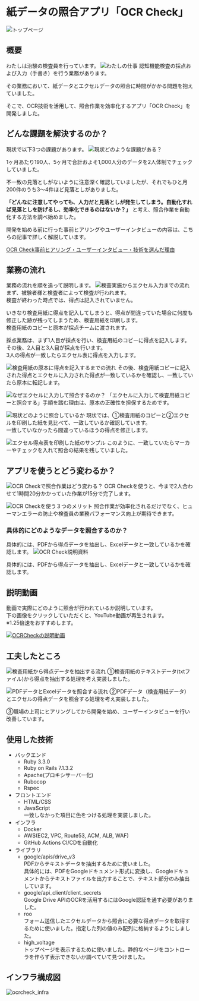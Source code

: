# 紙データの照合アプリ「OCR Check」
![トップページ](https://github.com/user-attachments/assets/2f007153-77e6-4e00-afa4-6814d645da81)

## 概要
わたしは治験の検査員を行っています。
![わたしの仕事](https://github.com/user-attachments/assets/cb20697f-64f1-4fbf-9b29-69f567e5290e)
認知機能検査の採点および入力（手書き）を行う業務があります。

その業務において、紙データとエクセルデータの照合に時間がかかる問題を抱えていました。

そこで、OCR技術を活用して、照合作業を効率化するアプリ「OCR Check」を開発しました。

## どんな課題を解決するのか？
現状で以下3つの課題があります。
![現状どのような課題がある？](https://github.com/user-attachments/assets/e800f53c-eda7-40ff-b7dd-8cba4e33888c)
 
1ヶ月あたり190人、5ヶ月で合計およそ1,000人分のデータを2人体制でチェックしていました。  

不一致の見落としがないように注意深く確認していましたが、それでもひと月200件のうち3〜4件ほど見落としがありました。

**「どんなに注意してやっても、人力だと見落としが発生してしまう。自動化すれば見落としを防げるし、効率化できるのはないか？」**
と考え、照合作業を自動化する方法を調べ始めました。

開発を始める前に行った事前ヒアリングやユーザーインタビューの内容は、こちらの記事で詳しく解説しています。

[OCR Check事前ヒアリング・ユーザーインタビュー・技術を選んだ理由](https://qiita.com/naota7118/private/1790c44202a52e992170)

## 業務の流れ
業務の流れを順を追って説明します。
![検査実施からエクセル入力までの流れ](https://github.com/user-attachments/assets/c141e257-d00e-4ce0-9e14-14e9557bab6b)
まず、被験者様と検査者によって検査が行われます。  
検査が終わった時点では、得点は記入されていません。  

いきなり検査用紙に得点を記入してしまうと、得点が間違っていた場合に何度も修正した跡が残ってしまうため、検査用紙を印刷します。  
検査用紙のコピーと原本が採点チームに渡されます。  

採点業務は、まず1人目が採点を行い、検査用紙のコピーに得点を記入します。  
その後、2人目と3人目が採点を行います。  
3人の得点が一致したらエクセル表に得点を入力します。

![検査用紙の原本に得点を記入するまでの流れ](https://github.com/user-attachments/assets/7fe21aa8-f6d9-4cc8-9f47-ae2d1ada0dcf)
その後、検査用紙コピーに記入された得点とエクセルに入力された得点が一致しているかを確認し、一致していたら原本に転記します。

![なぜエクセルに入力して照合するのか？](https://github.com/user-attachments/assets/7c7d0b70-c63f-4dbd-a81d-897bc085edff)
「エクセルに入力して検査用紙コピーと照合する」手順を踏む理由は、原本の正確性を担保するためです。
  
![現状どのように照合しているか](https://github.com/user-attachments/assets/2837a912-bdbc-4f8f-b2c7-d039aa0219ee)
現状では、①検査用紙のコピーと②エクセルを印刷した紙を見比べて、一致しているか確認しています。  
一致していなかったら間違っているほうの得点を修正します。
  
![エクセル得点表を印刷した紙のサンプル](https://github.com/user-attachments/assets/8b1e7fee-3792-4cf2-9ae9-719c68362f21)
このように、一致していたらマーカーやチェックを入れて照合の結果を残していました。  
  
## アプリを使うとどう変わるか？
![OCR Checkで照合作業はどう変わる？](https://github.com/user-attachments/assets/502170ff-b6b0-4cf8-8de1-3e3202014e1f)
OCR Checkを使うと、今まで2人合わせて1時間20分かかっていた作業が15分で完了します。  
  
![OCR Checkを使う３つのメリット](https://github.com/user-attachments/assets/80d94fb3-517c-4a86-9aef-3262cd45305d)
照合作業が効率化されるだけでなく、ヒューマンエラーの防止や検査員の業務パフォーマンス向上が期待できます。

### 具体的にどのようなデータを照合するのか？
具体的には、PDFから得点データを抽出し、Excelデータと一致しているかを確認します。
![OCR Check説明資料](https://github.com/user-attachments/assets/ab58a5cb-d9d7-4f07-a7ec-a0c19f1a6678)

具体的には、PDFから得点データを抽出し、Excelデータと一致しているかを確認します。

## 説明動画
動画で実際にどのように照合が行われているか説明しています。  
下の画像をクリックしていただくと、YouTube動画が再生されます。  
※1.25倍速をおすすめします。

[![OCRCheckの説明動画](https://github.com/user-attachments/assets/254085b1-15fd-4fa5-a239-1f11d59dfcc9)](https://www.youtube.com/watch?v=8EbsyVoQ1HA)

## 工夫したところ
![検査用紙から得点データを抽出する流れ](https://github.com/user-attachments/assets/5c62996a-58c8-4ce6-acc2-6bbaeac05bb7)
①検査用紙のテキストデータ(txtファイル)から得点を抽出する処理を考え実装しました。
  
![PDFデータとExcelデータを照合する流れ](https://github.com/user-attachments/assets/32e39a9d-219f-4d50-af67-1a12d42014da)
②PDFデータ（検査用紙データ）とエクセルの得点データを照合する処理を考え実装しました。

③職場の上司にヒアリングしてから開発を始め、ユーザーインタビューを行い改善しています。

## 使用した技術
- バックエンド
  - Ruby 3.3.0
  - Ruby on Rails 7.1.3.2
  - Apache(プロキシサーバー化)
  - Rubocop
  - Rspec
- フロントエンド
  - HTML/CSS
  - JavaScript  
    一致しなかった項目に色をつける処理を実装しました。
- インフラ
  - Docker
  - AWS(EC2, VPC, Route53, ACM, ALB, WAF)
  - GitHub Actions CI/CDを自動化
- ライブラリ
  - google/apis/drive_v3  
    PDFからテキストデータを抽出するために使いました。  
    具体的には、PDFをGoogleドキュメント形式に変換し、Googleドキュメントからテキストファイルを出力することで、テキスト部分のみ抽出しています。
  - google/api_client/client_secrets  
    Google Drive APIのOCRを活用するにはGoogle認証を通す必要がありました。
  - roo  
    フォーム送信したエクセルデータから照合に必要な得点データを取得するために使いました。指定した列の値のみ配列に格納するようにしました。
  - high_voltage  
    トップページを表示するために使いました。静的なページをコントローラを作らず表示できないか調べていて見つけました。

## インフラ構成図
![ocrcheck_infra](https://github.com/user-attachments/assets/403c1d0d-68b3-44a7-91a1-ebcc806b55f4)